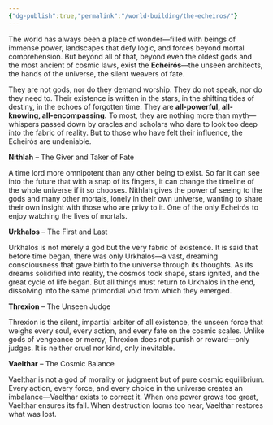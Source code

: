 ```yaml
---
{"dg-publish":true,"permalink":"/world-building/the-echeiros/"}
---
```


The world has always been a place of wonder—filled with beings of immense power, landscapes that defy logic, and forces beyond mortal comprehension. But beyond all of that, beyond even the oldest gods and the most ancient of cosmic laws, exist the **Echeirós**—the unseen architects, the hands of the universe, the silent weavers of fate.

They are not gods, nor do they demand worship. They do not speak, nor do they need to. Their existence is written in the stars, in the shifting tides of destiny, in the echoes of forgotten time. They are **all-powerful, all-knowing, all-encompassing.** To most, they are nothing more than myth—whispers passed down by oracles and scholars who dare to look too deep into the fabric of reality. But to those who have felt their influence, the Echeirós are undeniable.

**Nithlah** –  The Giver and Taker of Fate

A time lord more omnipotent than any other being to exist. So far it can see into the future that with a snap of its fingers, it can change the timeline of the whole universe if it so chooses. Nithlah gives the power of seeing to the gods and many other mortals, lonely in their own universe, wanting to share their own insight with those who are privy to it. One of the only Echeirós to enjoy watching the lives of mortals.

**Urkhalos** – The First and Last

Urkhalos is not merely a god but the very fabric of existence. It is said that before time began, there was only Urkhalos—a vast, dreaming consciousness that gave birth to the universe through its thoughts. As its dreams solidified into reality, the cosmos took shape, stars ignited, and the great cycle of life began. But all things must return to Urkhalos in the end, dissolving into the same primordial void from which they emerged.

**Threxion** – The Unseen Judge

Threxion is the silent, impartial arbiter of all existence, the unseen force that weighs every soul, every action, and every fate on the cosmic scales. Unlike gods of vengeance or mercy, Threxion does not punish or reward—only judges. It is neither cruel nor kind, only inevitable.

**Vaelthar** – The Cosmic Balance

Vaelthar is not a god of morality or judgment but of pure cosmic equilibrium. Every action, every force, and every choice in the universe creates an imbalance—Vaelthar exists to correct it. When one power grows too great, Vaelthar ensures its fall. When destruction looms too near, Vaelthar restores what was lost.